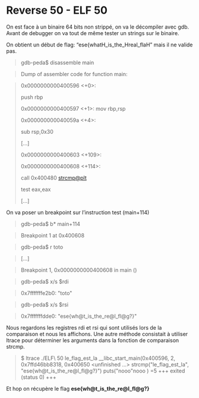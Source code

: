 # Reverse 50 - ELF 50

On est face à un binaire 64 bits non strippé, on va le décompiler avec gdb. Avant de debugger on va tout de même tester un strings sur le binaire.

On obtient un début de flag: “ese{whatH_is_the_Hreal_flaH” mais il ne valide pas.

>gdb-peda$ disassemble main

>Dump of assembler code for function main:

> 0x0000000000400596 <+0>:
> 
> push rbp
> 
> 0x0000000000400597 <+1>: mov rbp,rsp
> 
> 0x000000000040059a <+4>:
> 
> sub rsp,0x30
> 
> [...]
> 
> 0x0000000000400603 <+109>:
> 
> 0x0000000000400608 <+114>:
> 
> call 0x400480 <strcmp@plt>
> 
> test eax,eax
> 
> [...]


On va poser un breakpoint sur l’instruction test (main+114)


> gdb-peda$ b* main+114

> Breakpoint 1 at 0x400608

> gdb-peda$ r toto

> [...]

> Breakpoint 1, 0x0000000000400608 in main ()

> gdb-peda$ x/s $rdi

> 0x7fffffffe2b0: "toto"

> gdb-peda$ x/s $rsi

> 0x7fffffffdde0: "ese{wh@t_is_the_re@l_fl@g?}"


Nous regardons les registres rdi et rsi qui sont utilisés lors de la comparaison et nous les affichons.
Une autre méthode consistait à utiliser ltrace pour déterminer les arguments dans la fonction de comparaison strcmp.


> $ ltrace ./ELF\ 50 le_flag_est_la
__libc_start_main(0x400596, 2, 0x7ffd46bb8318, 0x400650 <unfinished ...>
strcmp("le_flag_est_la", "ese{wh@t_is_the_re@l_fl@g?}")
puts("nooo"nooo
)
=5
+++ exited (status 0) +++

Et hop on récupère le flag **ese{wh@t_is_the_re@l_fl@g?}**
